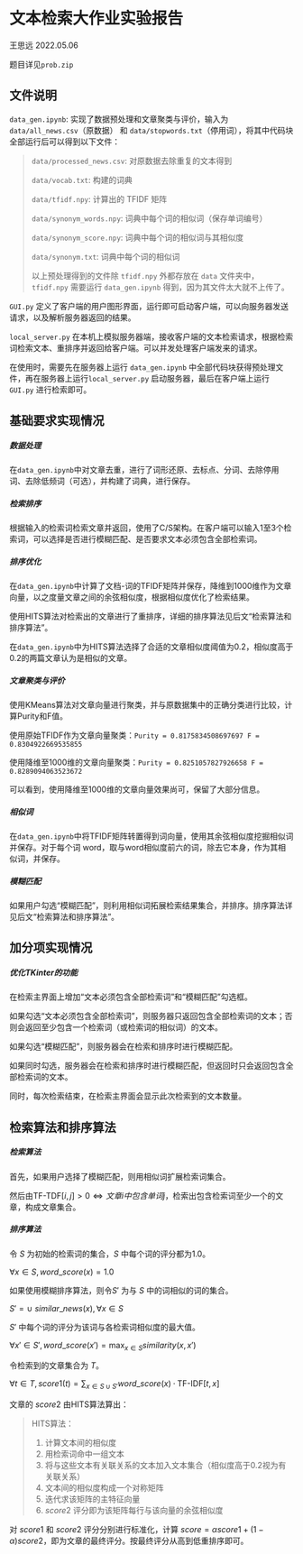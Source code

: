 # 文本检索大作业实验报告

王思远 2022.05.06

题目详见`prob.zip`

## 文件说明

`data_gen.ipynb`: 实现了数据预处理和文章聚类与评价，输入为 `data/all_news.csv`（原数据） 和 `data/stopwords.txt`（停用词），将其中代码块全部运行后可以得到以下文件：

> `data/processed_news.csv`: 对原数据去除重复的文本得到
> 
> `data/vocab.txt`: 构建的词典
> 
> `data/tfidf.npy`: 计算出的 TFIDF 矩阵
> 
> `data/synonym_words.npy`: 词典中每个词的相似词（保存单词编号）
> 
> `data/synonym_score.npy`: 词典中每个词的相似词与其相似度
> 
> `data/synonym.txt`: 词典中每个词的相似词
> 
> 以上预处理得到的文件除 `tfidf.npy` 外都存放在 `data` 文件夹中，`tfidf.npy` 需要运行 `data_gen.ipynb` 得到，因为其文件太大就不上传了。

`GUI.py` 定义了客户端的用户图形界面，运行即可启动客户端，可以向服务器发送请求，以及解析服务器返回的结果。

`local_server.py` 在本机上模拟服务器端，接收客户端的文本检索请求，根据检索词检索文本、重排序并返回给客户端。可以并发处理客户端发来的请求。

在使用时，需要先在服务器上运行 `data_gen.ipynb` 中全部代码块获得预处理文件，再在服务器上运行`local_server.py` 启动服务器，最后在客户端上运行`GUI.py` 进行检索即可。

## 基础要求实现情况

##### 数据处理

在`data_gen.ipynb`中对文章去重，进行了词形还原、去标点、分词、去除停用词、去除低频词（可选），并构建了词典，进行保存。

##### 检索排序

根据输入的检索词检索文章并返回，使用了C/S架构。在客户端可以输入1至3个检索词，可以选择是否进行模糊匹配、是否要求文本必须包含全部检索词。

##### 排序优化

在`data_gen.ipynb`中计算了文档-词的TFIDF矩阵并保存，降维到1000维作为文章向量，以之度量文章之间的余弦相似度，根据相似度优化了检索结果。

使用HITS算法对检索出的文章进行了重排序，详细的排序算法见后文“检索算法和排序算法”。

在`data_gen.ipynb`中为HITS算法选择了合适的文章相似度阈值为0.2，相似度高于0.2的两篇文章认为是相似的文章。

##### 文章聚类与评价

使用KMeans算法对文章向量进行聚类，并与原数据集中的正确分类进行比较，计算Purity和F值。

使用原始TFIDF作为文章向量聚类：`Purity = 0.8175834508697697 F = 0.8304922669535855`

使用降维至1000维的文章向量聚类：`Purity = 0.8251057827926658 F = 0.8289094063523672`

可以看到，使用降维至1000维的文章向量效果尚可，保留了大部分信息。

##### 相似词

在`data_gen.ipynb`中将TFIDF矩阵转置得到词向量，使用其余弦相似度挖掘相似词并保存。对于每个词 word，取与word相似度前六的词，除去它本身，作为其相似词，并保存。

##### 模糊匹配

如果用户勾选“模糊匹配”，则利用相似词拓展检索结果集合，并排序。排序算法详见后文“检索算法和排序算法”。

## 加分项实现情况

##### 优化TKinter的功能

在检索主界面上增加“文本必须包含全部检索词”和“模糊匹配”勾选框。

如果勾选“文本必须包含全部检索词”，则服务器只返回包含全部检索词的文本；否则会返回至少包含一个检索词（或检索词的相似词）的文本。

如果勾选“模糊匹配”，则服务器会在检索和排序时进行模糊匹配。

如果同时勾选，服务器会在检索和排序时进行模糊匹配，但返回时只会返回包含全部检索词的文本。

同时，每次检索结束，在检索主界面会显示此次检索到的文本数量。

## 检索算法和排序算法

##### 检索算法

首先，如果用户选择了模糊匹配，则用相似词扩展检索词集合。

然后由$\text{TF-TDF}[i,j]>0\Leftrightarrow 文章i中包含单词j$，检索出包含检索词至少一个的文章，构成文章集合。

##### 排序算法

令 $S$ 为初始的检索词的集合，$S$ 中每个词的评分都为1.0。

$\forall x \in S, word\_score(x)=1.0$

如果使用模糊排序算法，则令$S'$ 为与 $S$ 中的词相似的词的集合。

 $S'=\cup\ similar\_news(x), \forall x\in S$

$S'$ 中每个词的评分为该词与各检索词相似度的最大值。

 $\forall x' \in S', word\_score(x')=\max_{ x \in S}similarity(x,x')$

令检索到的文章集合为 $T$。

$\forall t \in T,score1(t)=\sum_{x \in S\cup S'}word\_score(x)·\text{TF-IDF}[t,x]$

文章的 $score2$ 由HITS算法算出：

> HITS算法：
> 
> 1. 计算文本间的相似度
> 2. 用检索词命中一组文本
> 3. 将与这些文本有关联关系的文本加入文本集合（相似度高于0.2视为有关联关系）
> 4. 文本间的相似度构成一个对称矩阵
> 5. 迭代求该矩阵的主特征向量
> 6. $score2$ 评分即为该矩阵每行与该向量的余弦相似度

对 $score1$ 和 $score2$ 评分分别进行标准化，计算 $score=\alpha score1+(1-\alpha)score2$，即为文章的最终评分。按最终评分从高到低重排序即可。